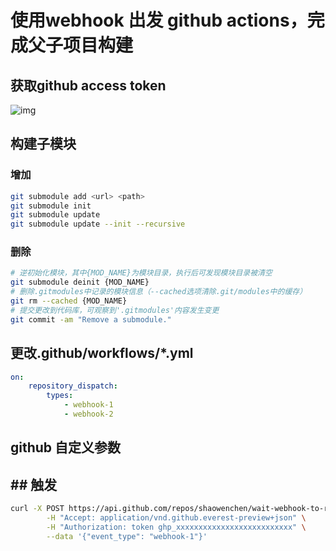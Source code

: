 # 使用webhook 出发 github actions，完成父子项目构建

## 获取github access token

<img referrerpolicy="no-referrer" alt="img" src="https://ask.qcloudimg.com/http-save/4932777/182a162407da37037c594e4e3ae503be.png"/>

## 构建子模块

### 增加

```sh
git submodule add <url> <path>
git submodule init
git submodule update
git submodule update --init --recursive
```

### 删除

```sh
# 逆初始化模块，其中{MOD_NAME}为模块目录，执行后可发现模块目录被清空
git submodule deinit {MOD_NAME} 
# 删除.gitmodules中记录的模块信息（--cached选项清除.git/modules中的缓存）
git rm --cached {MOD_NAME} 
# 提交更改到代码库，可观察到'.gitmodules'内容发生变更
git commit -am "Remove a submodule." 
```



## 更改.github/workflows/*.yml

```yml
on: 
    repository_dispatch:
        types:
            - webhook-1
            - webhook-2
```

## github 自定义参数



## ##  触发

```sh
curl -X POST https://api.github.com/repos/shaowenchen/wait-webhook-to-run/dispatches \
        -H "Accept: application/vnd.github.everest-preview+json" \
        -H "Authorization: token ghp_xxxxxxxxxxxxxxxxxxxxxxxxxx" \
        --data '{"event_type": "webhook-1"}'
```






